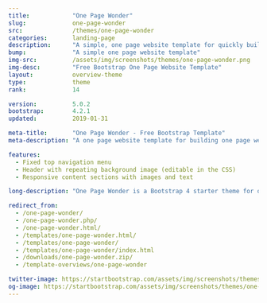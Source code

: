 ```yaml
---
title:            "One Page Wonder"
slug:             one-page-wonder
src:              /themes/one-page-wonder
categories:       landing-page
description:      "A simple, one page website template for quickly building one page websites using Bootstrap 4"
bump:             "A simple one page website template"
img-src:          /assets/img/screenshots/themes/one-page-wonder.png
img-desc:         "Free Bootstrap One Page Website Template"
layout:           overview-theme
type:             theme
rank:             14

version:          5.0.2
bootstrap:        4.2.1
updated:          2019-01-31

meta-title:       "One Page Wonder - Free Bootstrap Template"
meta-description: "A one page website template for building one page websites using Bootstrap 4. All Start Bootstrap templates are free to download and open source."

features:
  - Fixed top navigation menu
  - Header with repeating background image (editable in the CSS)
  - Responsive content sections with images and text

long-description: "One Page Wonder is a Bootstrap 4 starter theme for quickly creating attractive one page websites in Bootstrap."

redirect_from:
  - /one-page-wonder/
  - /one-page-wonder.php/
  - /one-page-wonder.html/
  - /templates/one-page-wonder.html/
  - /templates/one-page-wonder/
  - /templates/one-page-wonder/index.html
  - /downloads/one-page-wonder.zip/
  - /template-overviews/one-page-wonder

twitter-image: https://startbootstrap.com/assets/img/screenshots/themes/twitter/one-page-wonder.png
og-image: https://startbootstrap.com/assets/img/screenshots/themes/one-page-wonder.png
---
```

